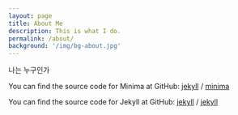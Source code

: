 ```yaml
---
layout: page
title: About Me
description: This is what I do.
permalink: /about/
background: '/img/bg-about.jpg'
---
```


나는 누구인가

You can find the source code for Minima at GitHub:
[jekyll][jekyll-organization] /
[minima](https://github.com/jekyll/minima)

You can find the source code for Jekyll at GitHub:
[jekyll][jekyll-organization] /
[jekyll](https://github.com/jekyll/jekyll)


[jekyll-organization]: https://github.com/jekyll
